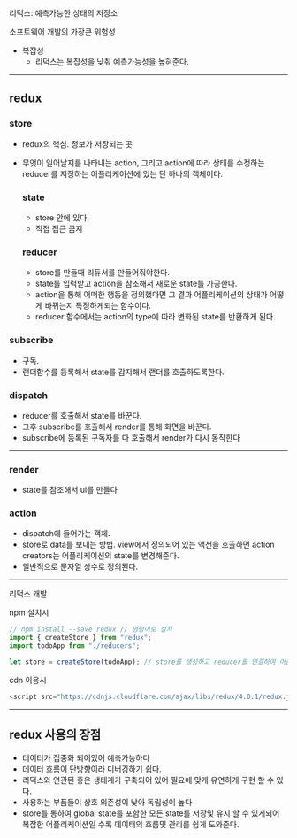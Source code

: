 리덕스: 예측가능한 상태의 저장소

소프트웨어 개발의 가장큰 위험성

- 복잡성
  - 리덕스는 복잡성을 낮춰 예측가능성을 높혀준다.

---

## redux

### store

- redux의 핵심. 정보가 저장되는 곳
- 무엇이 일어날지를 나타내는 action, 그리고 action에 따라 상태를 수정하는 reducer를 저장하는 어플리케이션에 있는 단 하나의 객체이다.

  ### state

  - store 안에 있다.
  - 직접 접근 금지

  ### reducer

  - store를 만들때 리듀서를 만들어줘야한다.
  - state를 입력받고 action을 참조해서 새로운 state를 가공한다.
  - action을 통해 어떠한 행동을 정의했다면 그 결과 어플리케이션의 상태가 어떻게 바뀌는지 특정하게되는 함수이다.
  - reducer 함수에서는 action의 type에 따라 변화된 state를 반환하게 된다.

### subscribe

- 구독.
- 랜더함수를 등록해서 state를 감지해서 랜더를 호출하도록한다.

### dispatch

- reducer를 호출해서 state를 바꾼다.
- 그후 subscribe를 호출해서 render를 통해 화면을 바꾼다.
- subscribe에 등록된 구독자를 다 호출해서 render가 다시 동작한다

---

### render

- state를 참조해서 ui를 만들다

### action

- dispatch에 들어가는 객체.
- store로 data를 보내는 방법. view에서 정의되어 있는 액션을 호출하면 action creators는 어플리케이션의 state를 변경해준다.
- 일반적으로 문자열 상수로 정의된다.

---

리덕스 개발

npm 설치시

```js
// npm install --save redux // 명령어로 설치
import { createStore } from "redux";
import todoApp from "./reducers";

let store = createStore(todoApp); // store를 생성하고 reducer를 연결하여 어플리케이션에 연결함.
```

cdn 이용시

```js
<script src="https://cdnjs.cloudflare.com/ajax/libs/redux/4.0.1/redux.js">
```

---

## redux 사용의 장점

- 데이터가 집중화 되어있어 예측가능하다
- 데이터 흐름이 단방향이라 디버깅하기 쉽다.
- 리덕스와 연관된 좋은 생태계가 구축되어 있어 필요에 맞게 유연하게 구현 할 수 있다.
- 사용하는 부품들이 상호 의존성이 낮아 독립성이 높다
- store를 통하여 global state를 포함한 모든 state를 저장및 유지 할 수 있게되어 복잡한 어플리케이션일 수록 데이터의 흐름및 관리를 쉽게 도와준다.

